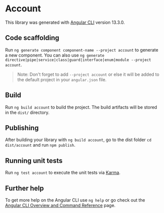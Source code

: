 # Account

This library was generated with [Angular CLI](https://github.com/angular/angular-cli) version 13.3.0.

## Code scaffolding

Run `ng generate component component-name --project account` to generate a new component. You can also use `ng generate directive|pipe|service|class|guard|interface|enum|module --project account`.
> Note: Don't forget to add `--project account` or else it will be added to the default project in your `angular.json` file. 

## Build

Run `ng build account` to build the project. The build artifacts will be stored in the `dist/` directory.

## Publishing

After building your library with `ng build account`, go to the dist folder `cd dist/account` and run `npm publish`.

## Running unit tests

Run `ng test account` to execute the unit tests via [Karma](https://karma-runner.github.io).

## Further help

To get more help on the Angular CLI use `ng help` or go check out the [Angular CLI Overview and Command Reference](https://angular.io/cli) page.
